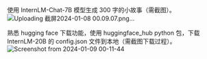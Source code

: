 使用 InternLM-Chat-7B 模型生成 300 字的小故事（需截图）。
![Uploading 截屏2024-01-08 00.09.07.png…]()

熟悉 hugging face 下载功能，使用 huggingface_hub python 包，下载 InternLM-20B 的 config.json 文件到本地（需截图下载过程）。
![Screenshot from 2024-01-09 00-11-44](https://github.com/hahahamamama/InternLM/assets/71557128/16806316-fa7a-4eb1-9d6a-1535d19f6142)
